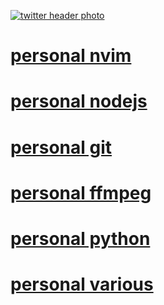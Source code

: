 [![twitter header photo](https://pbs.twimg.com/profile_banners/2177054297/1512901091/1500x500)](https://twitter.com/crbyxwpzfl/header_photo)
# [personal nvim](https://github.com/crbyxwpzfl/nvim)
# [personal nodejs](https://github.com/crbyxwpzfl/nodejs)
# [personal git](https://github.com/crbyxwpzfl/git)
# [personal ffmpeg](https://github.com/crbyxwpzfl/ffmpeg)
# [personal python](https://github.com/crbyxwpzfl/python)
# [personal various](https://github.com/crbyxwpzfl/various)
